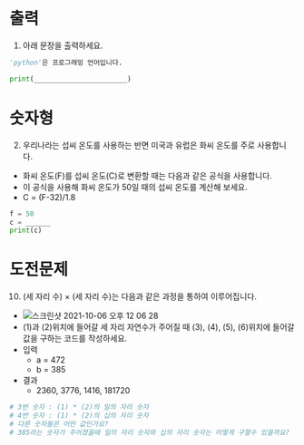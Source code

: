 # 출력

1. 아래 문장을 출력하세요.
```python
'python'은 프로그래밍 언어입니다.
```
```python
print(_______________________)
```


# 숫자형

2. 우리나라는 섭씨 온도를 사용하는 반면 미국과 유럽은 화씨 온도를 주로 사용합니다. 
- 화씨 온도(F)를 섭씨 온도(C)로 변환할 때는 다음과 같은 공식을 사용합니다. 
- 이 공식을 사용해 화씨 온도가 50일 때의 섭씨 온도를 계산해 보세요.
- C = (F-32)/1.8 
```python
f = 50
c = ______
print(c)
```


# 도전문제

10. (세 자리 수) × (세 자리 수)는 다음과 같은 과정을 통하여 이루어집니다.
  - ![스크린샷 2021-10-06 오후 12 06 28](https://user-images.githubusercontent.com/89170523/136134356-c2cc9c8f-3694-4061-a308-65b5cb04f0ff.png)
  - (1)과 (2)위치에 들어갈 세 자리 자연수가 주어질 때 (3), (4), (5), (6)위치에 들어갈 값을 구하는 코드를 작성하세요.
  - 입력
    - a = 472
    - b = 385
  - 결과
    - 2360, 3776, 1416, 181720
```python
# 3번 숫자 : (1) * (2)의 일의 자리 숫자
# 4번 숫자 : (1) * (2)의 십의 자리 숫자
# 다른 숫자들은 어떤 값인가요?
# 385라는 숫자가 주어졌을때 일의 자리 숫자와 십의 자리 숫자는 어떻게 구할수 있을까요?
```
